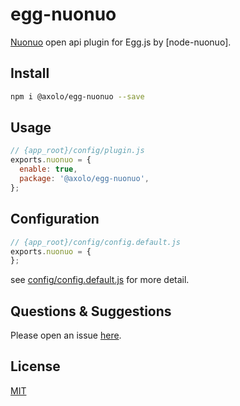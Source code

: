 # egg-nuonuo

[Nuonuo] open api plugin for Egg.js by [node-nuonuo].

## Install

```bash
npm i @axolo/egg-nuonuo --save
```

## Usage

```js
// {app_root}/config/plugin.js
exports.nuonuo = {
  enable: true,
  package: '@axolo/egg-nuonuo',
};
```

## Configuration

```js
// {app_root}/config/config.default.js
exports.nuonuo = {
};
```

see [config/config.default.js](config/config.default.js) for more detail.

## Questions & Suggestions

Please open an issue [here](https://github.com/axolo/egg-nuonuo/issues).

## License

[MIT](LICENSE)

[Nuonuo]: https://open.nuonuo.com/
